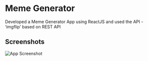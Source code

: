 
# Meme Generator

Developed a Meme Generator App using ReactJS and used the API - ‘imgflip’ based on REST API


## Screenshots

![App Screenshot](https://user-images.githubusercontent.com/57536255/118364429-0192b800-b5b6-11eb-92fa-2d912dbbf4c1.png)

